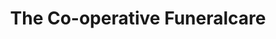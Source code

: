 ---
title: "The Co-operative Funeralcare"
url: /bolton/the-co-operative-funeralcare/
shop: funeral directors
---